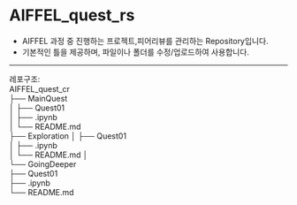 # AIFFEL_quest_rs
* AIFFEL 과정 중 진행하는 프로젝트,피어리뷰를 관리하는 Repository입니다.
* 기본적인 틀을 제공하며, 파일이나 폴더를 수정/업로드하여 사용합니다.

-----------
레포구조:  
AIFFEL_quest_cr  
├── MainQuest  
│   ├── Quest01  
│       ├── .ipynb  
│       └── README.md  
├── Exploration
│   ├── Quest01  
│       ├── .ipynb  
│       └── README.md
│     
└── GoingDeeper      
    ├── Quest01  
        ├── .ipynb  
        └── README.md
